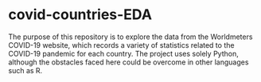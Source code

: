 # covid-countries-EDA

The purpose of this repository is to explore the data from the Worldmeters COVID-19 website, which records a variety of statistics related to the COVID-19 pandemic for each country. The project uses solely Python, although the obstacles faced here could be overcome in other languages such as R. 
